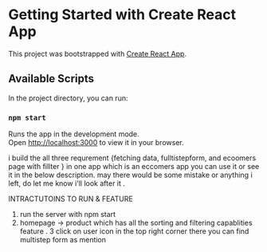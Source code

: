 # Getting Started with Create React App

This project was bootstrapped with [Create React App](https://github.com/facebook/create-react-app).

## Available Scripts

In the project directory, you can run:

### `npm start`

Runs the app in the development mode.\
Open [http://localhost:3000](http://localhost:3000) to view it in your browser.
 

i build the all three requrement {fetching data, fulltistepform, and ecoomers page with fillter } in one app which is an eccomers app you can use it  or see it in the below description. may there would be some mistake or anything i left, do let me know i'll look after it .

INTRACTUTOINS TO RUN & FEATURE 

1.   run the server with npm start
2.  homepage -> product which has all the sorting    and  filtering capablities feature  .
3 click on user icon in the top right corner there you can find multistep form as mention 




